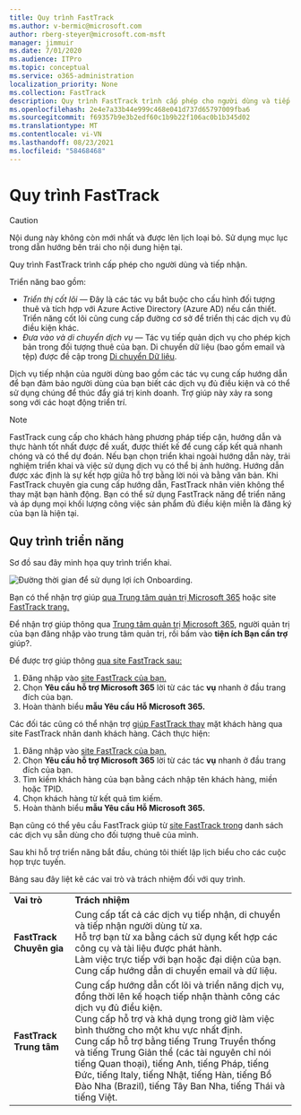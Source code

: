 ```yaml
---
title: Quy trình FastTrack
ms.author: v-bermic@microsoft.com
author: rberg-steyer@microsoft.com-msft
manager: jimmuir
ms.date: 7/01/2020
ms.audience: ITPro
ms.topic: conceptual
ms.service: o365-administration
localization_priority: None
ms.collection: FastTrack
description: Quy trình FastTrack trình cấp phép cho người dùng và tiếp nhận.
ms.openlocfilehash: 2e4e7a33b44e999c468e041d737d65797009fba6
ms.sourcegitcommit: f69357b9e3b2edf60c1b9b22f106ac0b1b345d02
ms.translationtype: MT
ms.contentlocale: vi-VN
ms.lasthandoff: 08/23/2021
ms.locfileid: "58468468"
---
```

# <a name="the-fasttrack-process"></a>Quy trình FastTrack

> [!CAUTION]
> Nội dung này không còn mới nhất và được lên lịch loại bỏ. Sử dụng mục lục trong dẫn hướng bên trái cho nội dung hiện tại.

Quy trình FastTrack trình cấp phép cho người dùng và tiếp nhận. 
  
Triển năng bao gồm:
  
- *Triển thị cốt lõi* — Đây là các tác vụ bắt buộc cho cấu hình đối tượng thuê và tích hợp với Azure Active Directory (Azure AD) nếu cần thiết. Triển năng cốt lõi cũng cung cấp đường cơ sở để triển thị các dịch vụ đủ điều kiện khác. 
- *Đưa vào và di chuyển dịch vụ* — Tác vụ tiếp quản dịch vụ cho phép kịch bản trong đối tượng thuê của bạn. Di chuyển dữ liệu (bao gồm email và tệp) được đề cập trong [Di chuyển Dữ liệu](O365-data-migration.md). 
    
Dịch vụ tiếp nhận của người dùng bao gồm các tác vụ cung cấp hướng dẫn để bạn đảm bảo người dùng của bạn biết các dịch vụ đủ điều kiện và có thể sử dụng chúng để thúc đẩy giá trị kinh doanh. Trợ giúp này xảy ra song song với các hoạt động triển trí.
  
> [!NOTE]
> FastTrack cung cấp cho khách hàng phương pháp tiếp cận, hướng dẫn và thực hành tốt nhất được đề xuất, được thiết kế để cung cấp kết quả nhanh chóng và có thể dự đoán. Nếu bạn chọn triển khai ngoài hướng dẫn này, trải nghiệm triển khai và việc sử dụng dịch vụ có thể bị ảnh hưởng. Hướng dẫn được xác định là sự kết hợp giữa hỗ trợ bằng lời nói và bằng văn bản. Khi FastTrack chuyên gia cung cấp hướng dẫn, FastTrack nhân viên không thể thay mặt bạn hành động. Bạn có thể sử dụng FastTrack năng để triển năng và áp dụng mọi khối lượng công việc sản phẩm đủ điều kiện miễn là đăng ký của bạn là hiện tại. 
  
## <a name="the-onboarding-process"></a>Quy trình triển năng

Sơ đồ sau đây minh họa quy trình triển khai.
  
![Đường thời gian để sử dụng lợi ích Onboarding.](media/o365-onboarding-timeline-m365-apps.png)
  
Bạn có thể nhận trợ giúp [qua Trung tâm quản trị Microsoft 365](https://go.microsoft.com/fwlink/?linkid=2032704) hoặc site [FastTrack trang.](https://go.microsoft.com/fwlink/?linkid=780698) 

Để nhận trợ giúp thông qua [Trung tâm quản trị Microsoft 365](https://go.microsoft.com/fwlink/?linkid=2032704), người quản trị của bạn đăng nhập vào trung tâm quản trị, rồi bấm vào **tiện ích Bạn cần trợ** giúp?. 

Để được trợ giúp thông [qua site FastTrack sau:](https://go.microsoft.com/fwlink/?linkid=780698) 
1.    Đăng nhập vào [site FastTrack của bạn.](https://go.microsoft.com/fwlink/?linkid=780698) 
2.    Chọn **Yêu cầu hỗ trợ Microsoft 365** lời từ các tác **vụ** nhanh ở đầu trang đích của bạn.
3.    Hoàn thành biểu **mẫu Yêu cầu Hỗ Microsoft 365.**
  
Các đối tác cũng có thể nhận trợ [giúp FastTrack thay](https://go.microsoft.com/fwlink/?linkid=780698) mặt khách hàng qua site FastTrack nhân danh khách hàng. Cách thực hiện:
1.    Đăng nhập vào [site FastTrack của bạn.](https://go.microsoft.com/fwlink/?linkid=780698) 
2.    Chọn **Yêu cầu hỗ trợ Microsoft 365** lời từ các tác **vụ** nhanh ở đầu trang đích của bạn.
3.    Tìm kiếm khách hàng của bạn bằng cách nhập tên khách hàng, miền hoặc TPID.
4.    Chọn khách hàng từ kết quả tìm kiếm.
5.    Hoàn thành biểu **mẫu Yêu cầu Hỗ Microsoft 365.**
  
 Bạn cũng có thể yêu cầu FastTrack giúp từ [site FastTrack trong](https://go.microsoft.com/fwlink/?linkid=780698) danh sách các dịch vụ sẵn dùng cho đối tượng thuê của mình. 
    
 Sau khi hỗ trợ triển năng bắt đầu, chúng tôi thiết lập lịch biểu cho các cuộc họp trực tuyến.

Bảng sau đây liệt kê các vai trò và trách nhiệm đối với quy trình.
    
|||
|:-----|:-----|
|**Vai trò** <br/> |**Trách nhiệm** <br/> |
|**FastTrack Chuyên gia** <br/> |Cung cấp tất cả các dịch vụ tiếp nhận, di chuyển và tiếp nhận người dùng từ xa.  <br/> Hỗ trợ bạn từ xa bằng cách sử dụng kết hợp các công cụ và tài liệu được phát hành. <br/> Làm việc trực tiếp với bạn hoặc đại diện của bạn. <br/> Cung cấp hướng dẫn di chuyển email và dữ liệu.|
|**FastTrack Trung tâm**  <br/> |Cung cấp hướng dẫn cốt lõi và triển năng dịch vụ, đồng thời lên kế hoạch tiếp nhận thành công các dịch vụ đủ điều kiện.  <br/> Cung cấp hỗ trợ và khả dụng trong giờ làm việc bình thường cho một khu vực nhất định. <br/> Cung cấp hỗ trợ bằng tiếng Trung Truyền thống và tiếng Trung Giản thể (các tài nguyên chỉ nói tiếng Quan thoại), tiếng Anh, tiếng Pháp, tiếng Đức, tiếng Italy, tiếng Nhật, tiếng Hàn, tiếng Bồ Đào Nha (Brazil), tiếng Tây Ban Nha, tiếng Thái và tiếng Việt.|

